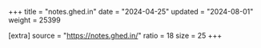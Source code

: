 +++
title = "notes.ghed.in"
date = "2024-04-25"
updated = "2024-08-01"
weight = 25399

[extra]
source = "https://notes.ghed.in/"
ratio = 18
size = 25
+++
